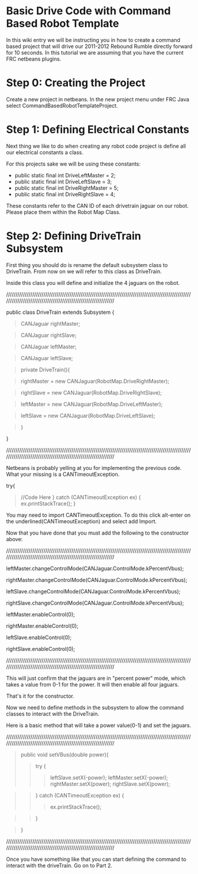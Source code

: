 # Basic Drive Code with Command Based Robot Template #

In this wiki entry we will be instructing you in how to create a command based project that will drive our 2011-2012 Rebound Rumble directly forward for 10 seconds. In this tutorial we are assuming that you have the current FRC netbeans plugins.


# Step 0: Creating the Project #

Create a new project in netbeans. In the new project menu under FRC Java select CommandBasedRobotTemplateProject.


# Step 1: Defining Electrical Constants #

Next thing we like to do when creating any robot code project is define all our electrical constants a class.

For this projects sake we will be using these constants:
  * public static final int DriveLeftMaster = 2;
  * public static final int DriveLeftSlave = 3;
  * public static final int DriveRightMaster = 5;
  * public static final int DriveRightSlave = 4;

These constants refer to the CAN ID of each drivetrain jaguar on our robot.
Please place them within the Robot Map Class.

# Step 2: Defining DriveTrain Subsystem #

First thing you should do is rename the default subsystem class to DriveTrain. From now on we will refer to this class as DriveTrain.

Inside this class you will define and initialize the 4 jaguars on the robot.

/////////////////////////////////////////////////////////////////////////////////////////////////////////////////////////////////////////////////////////////

public class DriveTrain extends Subsystem {
> CANJaguar rightMaster;

> CANJaguar rightSlave;

> CANJaguar leftMaster;

> CANJaguar leftSlave;

> private DriveTrain(){

> rightMaster = new CANJaguar(RobotMap.DriveRightMaster);

> rightSlave = new CANJaguar(RobotMap.DriveRightSlave);

> leftMaster = new CANJaguar(RobotMap.DriveLeftMaster);

> leftSlave = new CANJaguar(RobotMap.DriveLeftSlave);

> }

}

/////////////////////////////////////////////////////////////////////////////////////////////////////////////////////////////////////////////////////////////


Netbeans is probably yelling at you for implementing the previous code. What your missing is a CANTimeoutException.


try{
> //Code Here
}
catch (CANTimeoutException ex) {
> ex.printStackTrace();
}


You may need to import CANTimeoutException. To do this click alt-enter on the underlined(CANTimeoutException) and select add Import.

Now that you have done that you must add the following to the constructor above:

/////////////////////////////////////////////////////////////////////////////////////////////////////////////////////////////////////////////////////////////


leftMaster.changeControlMode(CANJaguar.ControlMode.kPercentVbus);

rightMaster.changeControlMode(CANJaguar.ControlMode.kPercentVbus);

leftSlave.changeControlMode(CANJaguar.ControlMode.kPercentVbus);

rightSlave.changeControlMode(CANJaguar.ControlMode.kPercentVbus);

leftMaster.enableControl(0);

rightMaster.enableControl(0);

leftSlave.enableControl(0);

rightSlave.enableControl(0);

/////////////////////////////////////////////////////////////////////////////////////////////////////////////////////////////////////////////////////////////

This will just confirm that the jaguars are in "percent power" mode, which takes a value from 0-1 for the power. It will then enable all four jaguars.

That's it for the constructor.

Now we need to define methods in the subsystem to allow the command classes to interact with the DriveTrain.

Here is a basic method that will take a power value(0-1) and set the jaguars.

/////////////////////////////////////////////////////////////////////////////////////////////////////////////////////////////////////////////////////////////

> public void setVBus(double power){
> > try {
> > > leftSlave.setX(-power);
> > > leftMaster.setX(-power);
> > > rightMaster.setX(power);
> > > rightSlave.setX(power);

> > } catch (CANTimeoutException ex) {
> > > ex.printStackTrace();

> > }

> }

/////////////////////////////////////////////////////////////////////////////////////////////////////////////////////////////////////////////////////////////

Once you have something like that you can start defining the command to interact with the driveTrain.
Go on to Part 2.